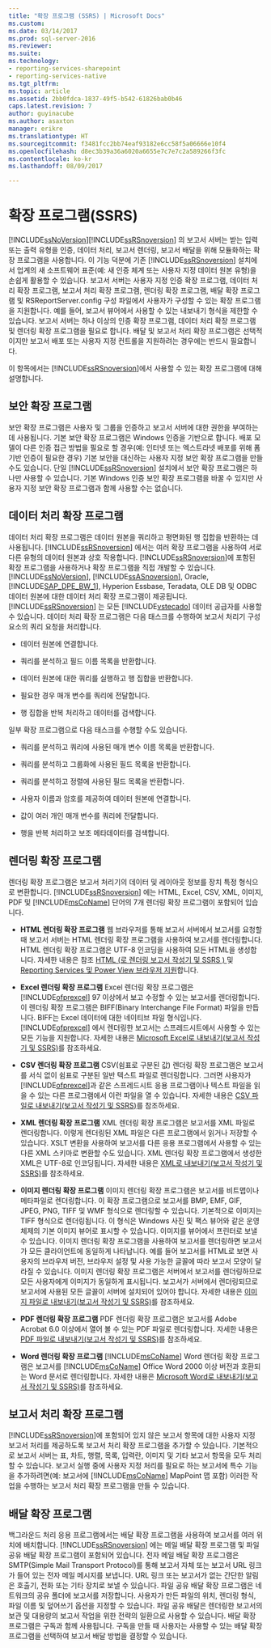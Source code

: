 ```yaml
---
title: "확장 프로그램 (SSRS) | Microsoft Docs"
ms.custom: 
ms.date: 03/14/2017
ms.prod: sql-server-2016
ms.reviewer: 
ms.suite: 
ms.technology:
- reporting-services-sharepoint
- reporting-services-native
ms.tgt_pltfrm: 
ms.topic: article
ms.assetid: 2bb0fdca-1837-49f5-b542-61826bab0b46
caps.latest.revision: 7
author: guyinacube
ms.author: asaxton
manager: erikre
ms.translationtype: HT
ms.sourcegitcommit: f3481fcc2bb74eaf93182e6cc58f5a06666e10f4
ms.openlocfilehash: d8ec3b39a36a6020a6655e7c7e7c2a589266f3fc
ms.contentlocale: ko-kr
ms.lasthandoff: 08/09/2017

---
```

# <a name="extensions-ssrs"></a>확장 프로그램(SSRS)
  [!INCLUDE[ssNoVersion](../includes/ssnoversion-md.md)][!INCLUDE[ssRSnoversion](../includes/ssrsnoversion-md.md)] 의 보고서 서버는 받는 입력 또는 출력 유형을 인증, 데이터 처리, 보고서 렌더링, 보고서 배달을 위해 모듈화하는 확장 프로그램을 사용합니다. 이 기능 덕분에 기존 [!INCLUDE[ssRSnoversion](../includes/ssrsnoversion-md.md)] 설치에서 업계의 새 소프트웨어 표준(예: 새 인증 체계 또는 사용자 지정 데이터 원본 유형)을 손쉽게 활용할 수 있습니다. 보고서 서버는 사용자 지정 인증 확장 프로그램, 데이터 처리 확장 프로그램, 보고서 처리 확장 프로그램, 렌더링 확장 프로그램, 배달 확장 프로그램 및 RSReportServer.config 구성 파일에서 사용자가 구성할 수 있는 확장 프로그램을 지원합니다. 예를 들어, 보고서 뷰어에서 사용할 수 있는 내보내기 형식을 제한할 수 있습니다. 보고서 서버는 하나 이상의 인증 확장 프로그램, 데이터 처리 확장 프로그램 및 렌더링 확장 프로그램을 필요로 합니다. 배달 및 보고서 처리 확장 프로그램은 선택적이지만 보고서 배포 또는 사용자 지정 컨트롤을 지원하려는 경우에는 반드시 필요합니다.  
  
 이 항목에서는 [!INCLUDE[ssRSnoversion](../includes/ssrsnoversion-md.md)]에서 사용할 수 있는 확장 프로그램에 대해 설명합니다.  
  
## <a name="security-extensions"></a>보안 확장 프로그램  
 보안 확장 프로그램은 사용자 및 그룹을 인증하고 보고서 서버에 대한 권한을 부여하는 데 사용됩니다. 기본 보안 확장 프로그램은 Windows 인증을 기반으로 합니다. 배포 모델이 다른 인증 접근 방법을 필요로 할 경우(예: 인터넷 또는 엑스트라넷 배포를 위해 폼 기반 인증이 필요한 경우) 기본 보안을 대신하는 사용자 지정 보안 확장 프로그램을 만들 수도 있습니다. 단일 [!INCLUDE[ssRSnoversion](../includes/ssrsnoversion-md.md)] 설치에서 보안 확장 프로그램은 하나만 사용할 수 있습니다. 기본 Windows 인증 보안 확장 프로그램을 바꿀 수 있지만 사용자 지정 보안 확장 프로그램과 함께 사용할 수는 없습니다.  
  
## <a name="data-processing-extensions"></a>데이터 처리 확장 프로그램  
 데이터 처리 확장 프로그램은 데이터 원본을 쿼리하고 평면화된 행 집합을 반환하는 데 사용됩니다. [!INCLUDE[ssRSnoversion](../includes/ssrsnoversion-md.md)] 에서는 여러 확장 프로그램을 사용하여 서로 다른 유형의 데이터 원본과 상호 작용합니다. [!INCLUDE[ssRSnoversion](../includes/ssrsnoversion-md.md)]에 포함된 확장 프로그램을 사용하거나 확장 프로그램을 직접 개발할 수 있습니다. [!INCLUDE[ssNoVersion](../includes/ssnoversion-md.md)], [!INCLUDE[ssASnoversion](../includes/ssasnoversion-md.md)], Oracle, [!INCLUDE[SAP_DPE_BW_1](../includes/sap-dpe-bw-1-md.md)], Hyperion Essbase, Teradata, OLE DB 및 ODBC 데이터 원본에 대한 데이터 처리 확장 프로그램이 제공됩니다. [!INCLUDE[ssRSnoversion](../includes/ssrsnoversion-md.md)] 는 모든 [!INCLUDE[vstecado](../includes/vstecado-md.md)] 데이터 공급자를 사용할 수 있습니다. 데이터 처리 확장 프로그램은 다음 태스크를 수행하여 보고서 처리기 구성 요소의 쿼리 요청을 처리합니다.  
  
-   데이터 원본에 연결합니다.  
  
-   쿼리를 분석하고 필드 이름 목록을 반환합니다.  
  
-   데이터 원본에 대한 쿼리를 실행하고 행 집합을 반환합니다.  
  
-   필요한 경우 매개 변수를 쿼리에 전달합니다.  
  
-   행 집합을 반복 처리하고 데이터를 검색합니다.  
  
 일부 확장 프로그램으로 다음 태스크를 수행할 수도 있습니다.  
  
-   쿼리를 분석하고 쿼리에 사용된 매개 변수 이름 목록을 반환합니다.  
  
-   쿼리를 분석하고 그룹화에 사용된 필드 목록을 반환합니다.  
  
-   쿼리를 분석하고 정렬에 사용된 필드 목록을 반환합니다.  
  
-   사용자 이름과 암호를 제공하여 데이터 원본에 연결합니다.  
  
-   값이 여러 개인 매개 변수를 쿼리에 전달합니다.  
  
-   행을 반복 처리하고 보조 메타데이터를 검색합니다.  
  
## <a name="rendering-extensions"></a>렌더링 확장 프로그램  
 렌더링 확장 프로그램은 보고서 처리기의 데이터 및 레이아웃 정보를 장치 특정 형식으로 변환합니다. [!INCLUDE[ssRSnoversion](../includes/ssrsnoversion-md.md)] 에는 HTML, Excel, CSV, XML, 이미지, PDF 및 [!INCLUDE[msCoName](../includes/msconame-md.md)] 단어의 7개 렌더링 확장 프로그램이 포함되어 입습니다.  
  
-   **HTML 렌더링 확장 프로그램** 웹 브라우저를 통해 보고서 서버에서 보고서를 요청할 때 보고서 서버는 HTML 렌더링 확장 프로그램을 사용하여 보고서를 렌더링합니다. HTML 렌더링 확장 프로그램은 UTF-8 인코딩을 사용하여 모든 HTML을 생성합니다. 자세한 내용은 참조 [HTML &#40;로 렌더링 보고서 작성기 및 SSRS &#41; ](../reporting-services/report-builder/rendering-to-html-report-builder-and-ssrs.md) 및 [Reporting Services 및 Power View 브라우저 지원](../reporting-services/browser-support-for-reporting-services-and-power-view.md)합니다.  
  
-   **Excel 렌더링 확장 프로그램** Excel 렌더링 확장 프로그램은 [!INCLUDE[ofprexcel](../includes/ofprexcel-md.md)] 97 이상에서 보고 수정할 수 있는 보고서를 렌더링합니다. 이 렌더링 확장 프로그램은 BIFF(Binary Interchange File Format) 파일을 만듭니다. BIFF는 Excel 데이터에 대한 네이티브 파일 형식입니다. [!INCLUDE[ofprexcel](../includes/ofprexcel-md.md)] 에서 렌더링한 보고서는 스프레드시트에서 사용할 수 있는 모든 기능을 지원합니다. 자세한 내용은 [Microsoft Excel로 내보내기&#40;보고서 작성기 및 SSRS&#41;](../reporting-services/report-builder/exporting-to-microsoft-excel-report-builder-and-ssrs.md)를 참조하세요.  
  
-   **CSV 렌더링 확장 프로그램** CSV(쉼표로 구분된 값) 렌더링 확장 프로그램은 보고서를 서식 없이 쉼표로 구분된 일반 텍스트 파일로 렌더링합니다. 그러면 사용자가 [!INCLUDE[ofprexcel](../includes/ofprexcel-md.md)]과 같은 스프레드시트 응용 프로그램이나 텍스트 파일을 읽을 수 있는 다른 프로그램에서 이런 파일을 열 수 있습니다. 자세한 내용은 [CSV 파일로 내보내기&#40;보고서 작성기 및 SSRS&#41;](../reporting-services/report-builder/exporting-to-a-csv-file-report-builder-and-ssrs.md)를 참조하세요.  
  
-   **XML 렌더링 확장 프로그램** XML 렌더링 확장 프로그램은 보고서를 XML 파일로 렌더링합니다. 이렇게 렌더링된 XML 파일은 다른 프로그램에서 읽거나 저장할 수 있습니다. XSLT 변환을 사용하여 보고서를 다른 응용 프로그램에서 사용할 수 있는 다른 XML 스키마로 변환할 수도 있습니다. XML 렌더링 확장 프로그램에서 생성한 XML은 UTF-8로 인코딩됩니다. 자세한 내용은 [XML로 내보내기&#40;보고서 작성기 및 SSRS&#41;](../reporting-services/report-builder/exporting-to-xml-report-builder-and-ssrs.md)를 참조하세요.  
  
-   **이미지 렌더링 확장 프로그램** 이미지 렌더링 확장 프로그램은 보고서를 비트맵이나 메타파일로 렌더링합니다. 이 확장 프로그램으로 보고서를 BMP, EMF, GIF, JPEG, PNG, TIFF 및 WMF 형식으로 렌더링할 수 있습니다. 기본적으로 이미지는 TIFF 형식으로 렌더링됩니다. 이 형식은 Windows 사진 및 팩스 뷰어와 같은 운영 체제의 기본 이미지 뷰어로 표시할 수 있습니다. 이미지를 뷰어에서 프린터로 보낼 수 있습니다. 이미지 렌더링 확장 프로그램을 사용하여 보고서를 렌더링하면 보고서가 모든 클라이언트에 동일하게 나타납니다. 예를 들어 보고서를 HTML로 보면 사용자의 브라우저 버전, 브라우저 설정 및 사용 가능한 글꼴에 따라 보고서 모양이 달라질 수 있습니다. 이미지 렌더링 확장 프로그램은 서버에서 보고서를 렌더링하므로 모든 사용자에게 이미지가 동일하게 표시됩니다. 보고서가 서버에서 렌더링되므로 보고서에 사용된 모든 글꼴이 서버에 설치되어 있어야 합니다. 자세한 내용은 [이미지 파일로 내보내기&#40;보고서 작성기 및 SSRS&#41;](../reporting-services/report-builder/exporting-to-an-image-file-report-builder-and-ssrs.md)를 참조하세요.  
  
-   **PDF 렌더링 확장 프로그램** PDF 렌더링 확장 프로그램은 보고서를 Adobe Acrobat 6.0 이상에서 열어 볼 수 있는 PDF 파일로 렌더링합니다. 자세한 내용은 [PDF 파일로 내보내기&#40;보고서 작성기 및 SSRS&#41;](../reporting-services/report-builder/exporting-to-a-pdf-file-report-builder-and-ssrs.md)를 참조하세요.  
  
-   **Word 렌더링 확장 프로그램**   [!INCLUDE[msCoName](../includes/msconame-md.md)] Word 렌더링 확장 프로그램은 보고서를 [!INCLUDE[msCoName](../includes/msconame-md.md)] Office Word 2000 이상 버전과 호환되는 Word 문서로 렌더링합니다. 자세한 내용은 [Microsoft Word로 내보내기&#40;보고서 작성기 및 SSRS&#41;](../reporting-services/report-builder/exporting-to-microsoft-word-report-builder-and-ssrs.md)를 참조하세요.  
  
## <a name="report-processing-extensions"></a>보고서 처리 확장 프로그램  
 [!INCLUDE[ssRSnoversion](../includes/ssrsnoversion-md.md)]에 포함되어 있지 않은 보고서 항목에 대한 사용자 지정 보고서 처리를 제공하도록 보고서 처리 확장 프로그램을 추가할 수 있습니다. 기본적으로 보고서 서버는 표, 차트, 행렬, 목록, 입력란, 이미지 및 기타 보고서 항목을 모두 처리할 수 있습니다. 보고서 실행 중에 사용자 지정 처리를 필요로 하는 보고서에 특수 기능을 추가하려면(예: 보고서에 [!INCLUDE[msCoName](../includes/msconame-md.md)] MapPoint 맵 포함) 이러한 작업을 수행하는 보고서 처리 확장 프로그램을 만들 수 있습니다.  
  
## <a name="delivery-extensions"></a>배달 확장 프로그램  
 백그라운드 처리 응용 프로그램에서는 배달 확장 프로그램을 사용하여 보고서를 여러 위치에 배치합니다. [!INCLUDE[ssRSnoversion](../includes/ssrsnoversion-md.md)] 에는 메일 배달 확장 프로그램 및 파일 공유 배달 확장 프로그램이 포함되어 있습니다. 전자 메일 배달 확장 프로그램은 SMTP(Simple Mail Transport Protocol)를 통해 보고서 자체 또는 보고서 URL 링크가 들어 있는 전자 메일 메시지를 보냅니다. URL 링크 또는 보고서가 없는 간단한 알림은 호출기, 전화 또는 기타 장치로 보낼 수 있습니다. 파일 공유 배달 확장 프로그램은 네트워크의 공유 폴더에 보고서를 저장합니다. 사용자가 만든 파일의 위치, 렌더링 형식, 파일 이름 및 덮어쓰기 옵션을 지정할 수 있습니다. 파일 공유 배달은 렌더링한 보고서의 보관 및 대용량의 보고서 작업을 위한 전략의 일환으로 사용할 수 있습니다. 배달 확장 프로그램은 구독과 함께 사용됩니다. 구독을 만들 때 사용자는 사용할 수 있는 배달 확장 프로그램을 선택하여 보고서 배달 방법을 결정할 수 있습니다.  
  
  
